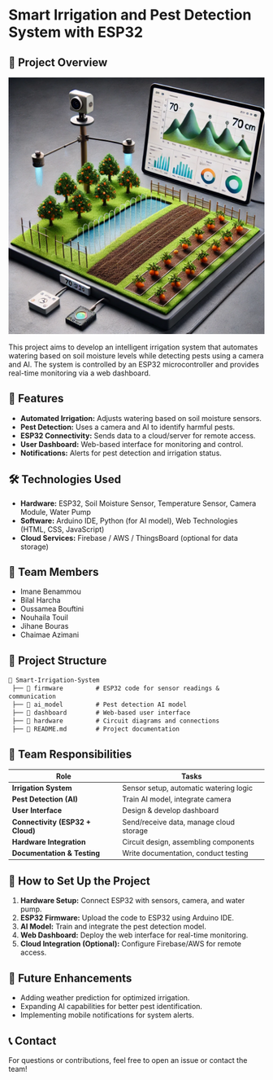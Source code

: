# Smart Irrigation and Pest Detection System with ESP32

## 📌 Project Overview

![Aperçu du Projet](https://github.com/Ibenammou/Smart-Irrigation-and-Pest-Detection-System/blob/master/image.webp)


This project aims to develop an intelligent irrigation system that automates watering based on soil moisture levels while detecting pests using a camera and AI. The system is controlled by an ESP32 microcontroller and provides real-time monitoring via a web dashboard.

## 🚀 Features
- **Automated Irrigation:** Adjusts watering based on soil moisture sensors.
- **Pest Detection:** Uses a camera and AI to identify harmful pests.
- **ESP32 Connectivity:** Sends data to a cloud/server for remote access.
- **User Dashboard:** Web-based interface for monitoring and control.
- **Notifications:** Alerts for pest detection and irrigation status.

## 🛠️ Technologies Used
- **Hardware:** ESP32, Soil Moisture Sensor, Temperature Sensor, Camera Module, Water Pump
- **Software:** Arduino IDE, Python (for AI model), Web Technologies (HTML, CSS, JavaScript)
- **Cloud Services:** Firebase / AWS / ThingsBoard (optional for data storage)

## 👥 Team Members
- Imane Benammou
- Bilal Harcha
- Oussamea Bouftini
- Nouhaila Touil
- Jihane Bouras
- Chaimae Azimani

## 📂 Project Structure
```
📁 Smart-Irrigation-System
 ├── 📂 firmware         # ESP32 code for sensor readings & communication
 ├── 📂 ai_model         # Pest detection AI model
 ├── 📂 dashboard        # Web-based user interface
 ├── 📂 hardware         # Circuit diagrams and connections
 ├── 📜 README.md        # Project documentation
```

## 👥 Team Responsibilities
| Role | Tasks |
|------|-------|
| **Irrigation System** | Sensor setup, automatic watering logic |
| **Pest Detection (AI)** | Train AI model, integrate camera |
| **User Interface** | Design & develop dashboard |
| **Connectivity (ESP32 + Cloud)** | Send/receive data, manage cloud storage |
| **Hardware Integration** | Circuit design, assembling components |
| **Documentation & Testing** | Write documentation, conduct testing |

## 🚀 How to Set Up the Project
1. **Hardware Setup:** Connect ESP32 with sensors, camera, and water pump.
2. **ESP32 Firmware:** Upload the code to ESP32 using Arduino IDE.
3. **AI Model:** Train and integrate the pest detection model.
4. **Web Dashboard:** Deploy the web interface for real-time monitoring.
5. **Cloud Integration (Optional):** Configure Firebase/AWS for remote access.

## 📌 Future Enhancements
- Adding weather prediction for optimized irrigation.
- Expanding AI capabilities for better pest identification.
- Implementing mobile notifications for system alerts.




## 📞 Contact
For questions or contributions, feel free to open an issue or contact the team!

